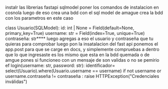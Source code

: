 instalr las librerias fastapi
sqlmodel
poner los comandos de instalacion en cosnola
luego de eso crea una bdd con el sql model de amague 
crea la bdd con los parametros en este caso

class Usuario(SQLModel):
    id: int | None = Field(default=None, primary_key=True) 
    username: str = Field(index=True, unique=True)
    contraseña: str****
    luego agregas a eso el usuario y contraseña que tu quieras para comprobar 
luego pon la insatalacion del fast api ponemos el app.post para que se carge en docs,
y simplemente compruebas a dentro que lo que ingresaste es los mismo que esta en la bdd quemada o de amgue pones si funcioneo
con un mensaje de son validas o no se pemirio
ef login(username: str, password: str):
    identificador= select(Usuario).where(Usuario.username == username)
    if not username or username.contraseña != contraseña :
        raise HTTPException("Credenciales inválidas")
